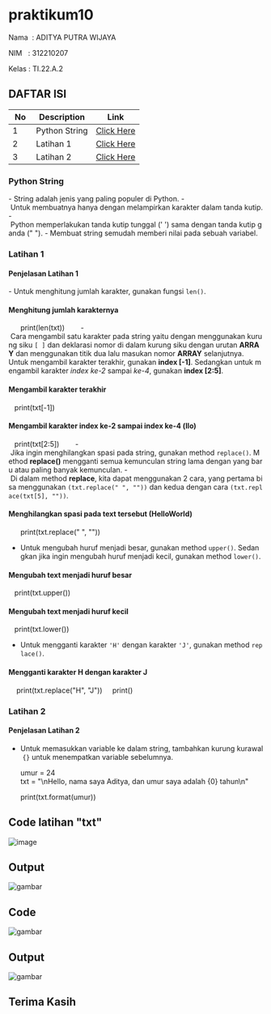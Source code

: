  # praktikum10
  
 Nama  : ADITYA PUTRA WIJAYA
  
 NIM   : 312210207
  
 Kelas : TI.22.A.2

## DAFTAR ISI <br> 
 | No | Description | Link | 
 |-----|------|-----| 
 |1|Python String|[Click Here](#Python-String)| 
 |2|Latihan 1|[Click Here](#Latihan-1)| 
 |3|Latihan 2|[Click Here](#Latihan-2)| 
  
  ### Python String 
 - String adalah jenis yang paling populer di Python. 
 - Untuk membuatnya hanya dengan melampirkan karakter dalam tanda kutip. 
 - Python memperlakukan tanda kutip tunggal (' ') sama dengan tanda kutip ganda (" "). 
 - Membuat string semudah memberi nilai pada sebuah variabel. 
  
### Latihan 1 
#### Penjelasan Latihan 1 
- Untuk menghitung jumlah karakter, gunakan fungsi `len()`. 
#### Menghitung jumlah karakternya 
       print(len(txt)) 
        
- Cara mengambil satu karakter pada string yaitu dengan menggunakan kurung siku `[ ]` dan deklarasi nomor di dalam kurung siku dengan urutan **ARRAY** dan menggunakan titik dua lalu masukan nomor **ARRAY** selanjutnya. 
 Untuk mengambil karakter terakhir, gunakan **index [-1]**. Sedangkan untuk mengambil karakter *index ke-2* sampai *ke-4*, gunakan **index [2:5]**. 
  
#### Mengambil karakter terakhir 
    print(txt[-1]) 

#### Mengambil karakter index ke-2 sampai index ke-4 (llo) 
    print(txt[2:5]) 
        
- Jika ingin menghilangkan spasi pada string, gunakan method `replace()`. Method **replace()** mengganti semua kemunculan string lama dengan yang baru atau paling banyak kemunculan. 
- Di dalam method **replace**, kita dapat menggunakan 2 cara, yang pertama bisa menggunakan `(txt.replace(" ", ""))` dan kedua dengan cara `(txt.replace(txt[5], ""))`. 
  
#### Menghilangkan spasi pada text tersebut (HelloWorld) 
       print(txt.replace(" ", "")) 
        
- Untuk mengubah huruf menjadi besar, gunakan method `upper()`. Sedangkan jika ingin mengubah huruf menjadi kecil, gunakan method `lower()`. 
  
#### Mengubah text menjadi huruf besar 
    print(txt.upper()) 
#### Mengubah text menjadi huruf kecil 
    print(txt.lower()) 
        
- Untuk mengganti karakter `'H'` dengan karakter `'J'`, gunakan method `replace()`. 
  
#### Mengganti karakter H dengan karakter J 
     print(txt.replace("H", "J")) 
     print() 
        

### Latihan 2 
#### Penjelasan Latihan 2 
- Untuk memasukkan variable ke dalam string, tambahkan kurung kurawal `{}` untuk menempatkan variable sebelumnya. 
  
       umur = 24 
       txt = "\nHello, nama saya Aditya, dan umur saya adalah {0} tahun\n" 
  
       print(txt.format(umur)) 
   
## Code latihan "txt" 
 ![image](https://user-images.githubusercontent.com/115687055/212793910-7ae5fa11-206b-494f-8bd4-55ff53c93c21.png)

## Output  
 ![gambar](gambar/code1a.png) 
  
## Code 
 ![gambar](gambar/code2.png) 
  
## Output 
 ![gambar](gambar/code2a.png)
  
  
## Terima Kasih
